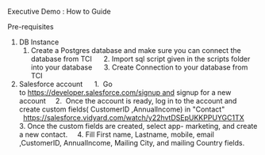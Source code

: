 Executive Demo : How to Guide 

Pre-requisites 

1. DB Instance 
    1.  Create a Postgres database and make sure you can connect the database from TCI 
    2.  Import sql script given in the scripts folder into your database 
    3.  Create Connection to your database from TCI 
2. Salesforce account 
    1.  Go to https://developer.salesforce.com/signup and signup for a new account
    2.  Once the account is ready, log in to the account and create custom fields( CustomerID ,AnnualIncome) in "Contact"         https://salesforce.vidyard.com/watch/y22hvtDSEpUKKPPUYGC1TX
    3.  Once the custom fields are created, select app- marketing, and create a new contact.
    4.  Fill First name, Lastname, mobile, email ,CustomerID, AnnualIncome, Mailing City, and mailing Country fields.
